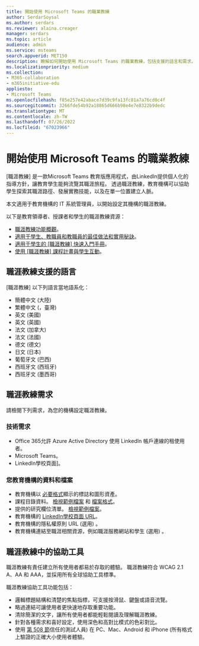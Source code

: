 ```yaml
---
title: 開始使用 Microsoft Teams 的職業教練
author: SerdarSoysal
ms.author: serdars
ms.reviewer: alaina.creager
manager: serdars
ms.topic: article
audience: admin
ms.service: msteams
search.appverid: MET150
description: 瞭解如何開始使用 Microsoft Teams 的職業教練，包括支援的語言和需求。
ms.localizationpriority: medium
ms.collection:
- M365-collaboration
- m365initiative-edu
appliesto:
- Microsoft Teams
ms.openlocfilehash: f85e257e42abace7d39c9fa13fc81a7a76cd0c4f
ms.sourcegitcommit: 3266fde54b92a18865d666b98e4e7e8322b9dedc
ms.translationtype: MT
ms.contentlocale: zh-TW
ms.lasthandoff: 07/26/2022
ms.locfileid: "67023966"
---
```

# <a name="get-started-with-career-coach-for-microsoft-teams"></a>開始使用 Microsoft Teams 的職業教練

[職涯教練] 是一款Microsoft Teams 教育版應用程式，由LinkedIn提供個人化的指導方針，讓教育學生能夠流覽其職涯旅程。 透過職涯教練，教育機構可以協助學生探索其職涯路徑、發展實務技能，以及在單一位置建立人脈。

本文適用于教育機構的 IT 系統管理員，以開始設定其機構的職涯教練。

以下是教育領導者、授課者和學生的職涯教練資源：

- [職涯教練功能概觀](https://aka.ms/career-coach)。
- [適用于學生、教職員和教職員的最佳做法和實用秘訣](https://support.microsoft.com/office/c5d0b934-bfcf-4fe7-8a85-ba7bbb1b6ad4)。
- [適用于學生的 [職涯教練] 快速入門手冊](https://support.microsoft.com/topic/career-coach-quick-start-guide-for-students-c419db47-9290-4961-9684-c3f86a9b3708)。
- [使用 [職涯教練] 課程計畫與學生互動](https://support.microsoft.com/topic/engage-students-with-career-coach-lesson-plans-086ce412-05de-4259-a9fd-c96471cef1b0)。

## <a name="career-coach-supported-languages"></a>職涯教練支援的語言

[職涯教練] 以下列語言當地語系化：

- 簡體中文 (大陸) 
- 繁體中文 (，臺灣) 
- 英文 (美國) 
- 英文 (英國) 
- 法文 (加拿大) 
- 法文 (法國) 
- 德文 (德文) 
- 日文 (日本) 
- 葡萄牙文 (巴西) 
- 西班牙文 (西班牙) 
- 西班牙文 (墨西哥) 

## <a name="career-coach-requirements"></a>職涯教練需求

請檢閱下列需求，為您的機構設定職涯教練。

### <a name="technical-requirements"></a>技術需求

- Office 365允許 Azure Active Directory 使用 LinkedIn 帳戶連線的租使用者。
- Microsoft Teams。
- LinkedIn學校頁面]。

### <a name="data-and-files-from-your-educational-institution"></a>您教育機構的資料和檔案

- 教育機構以 [必要格式](career-coach-set-up-steps.md#brand-and-preferences)顯示的標誌和圖形資產。
- 課程目錄資料。 [檢視範例檔案](https://aka.ms/career-coach/docs/it-admins/sample-catalog) 和 [檔案格式](career-coach-set-up-steps.md#course-catalog-document-format-and-schema)。
- 提供的研究欄位清單。 [檢視範例檔案](https://aka.ms/career-coach/docs/it-admins/sample-fieldsofstudy)。
- 教育機構的 [LinkedIn學校頁面 URL](https://www.linkedin.com/help/linkedin/answer/40133/differences-between-a-linkedin-page-for-a-school-and-company?lang=en)。
- 教育機構的隱私權原則 URL (選用) 。
- 教育機構連結至職涯相關資源，例如職涯服務網站和學生 (選用) 。

## <a name="accessibility-in-career-coach"></a>職涯教練中的協助工具

職涯教練有責任建立所有使用者都易於存取的體驗。 職涯教練符合 WCAG 2.1 A、AA 和 AAA，並採用所有全球協助工具標準。

職涯教練協助工具功能包括：

- 邏輯標題結構和清楚的焦點指標，可支援按滑鼠、鍵盤或語音流覽。
- 略過連結可讓使用者更快速地存取重要功能。
- 清除簡潔的文字，讓所有使用者都能輕鬆閱讀及理解職涯教練。
- 針對各種需求和喜好設定，使用深色和高對比模式的色彩對比。
- 使用 [第 508 節](https://www.dhs.gov/trusted-tester)信任的測試人員) 在 PC、Mac、Android 和 iPhone (所有格式上驗證的正確大小使用者體驗。
